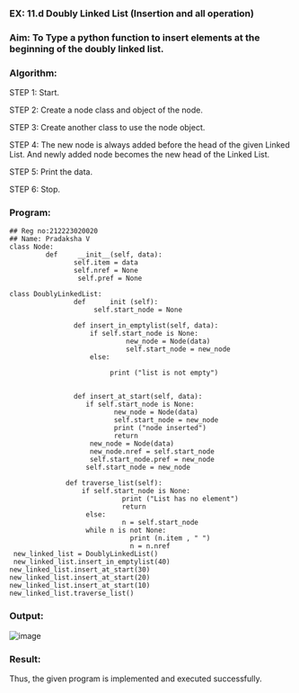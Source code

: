 ### EX: 11.d Doubly Linked List (Insertion and all operation)

### Aim: To Type a python function to insert elements at the beginning of the doubly linked list.

### Algorithm:
STEP 1: Start.

STEP 2: Create a node class and object of the node.

STEP 3: Create another class to use the node object.

STEP 4: The new node is always added before the head of the given Linked List. And newly added node becomes the new head of the Linked List.

STEP 5: Print the data.

STEP 6: Stop.

### Program:
```
## Reg no:212223020020
## Name: Pradaksha V
class Node:
         def     __init__(self, data):
                self.item = data
                self.nref = None
                 self.pref = None

class DoublyLinkedList:
                def      init (self):
                     self.start_node = None

                def insert_in_emptylist(self, data):
                    if self.start_node is None:
                             new_node = Node(data)
                             self.start_node = new_node
                    else:
 
                         print ("list is not empty")


                def insert_at_start(self, data):
                   if self.start_node is None:
                          new_node = Node(data)
                          self.start_node = new_node
                          print ("node inserted")
                          return
                    new_node = Node(data)
                    new_node.nref = self.start_node
                    self.start_node.pref = new_node
                   self.start_node = new_node

              def traverse_list(self):
                  if self.start_node is None:
                            print ("List has no element")
                            return
                   else:
                            n = self.start_node
                   while n is not None:
                              print (n.item , " ")
                              n = n.nref
 new_linked_list = DoublyLinkedList()
 new_linked_list.insert_in_emptylist(40)
new_linked_list.insert_at_start(30)
new_linked_list.insert_at_start(20)
new_linked_list.insert_at_start(10)
new_linked_list.traverse_list()
```
### Output:
 ![image](https://github.com/user-attachments/assets/c9883d28-638d-4f70-bc2d-f269a1606a45)

 ### Result:
 Thus, the given program is implemented and executed successfully.
